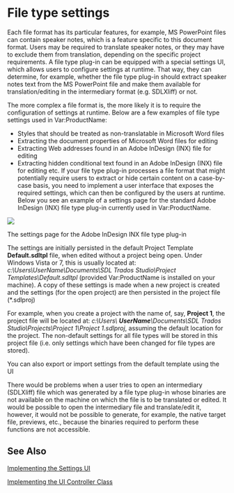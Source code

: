 File type settings
=====
Each file format has its particular features, for example, MS PowerPoint files can contain speaker notes, which is a feature specific to this document format. Users may be required to translate speaker notes, or they may have to exclude them from translation, depending on the specific project requirements. A file type plug-in can be equipped with a special settings UI, which allows users to configure settings at runtime. That way, they can determine, for example, whether the file type plug-in should extract speaker notes text from the MS PowerPoint file and make them available for translation/editing in the intermediary format (e.g. SDLXliff) or not.

The more complex a file format is, the more likely it is to require the configuration of settings at runtime. Below are a few examples of file type settings used in Var:ProductName:

* Styles that should be treated as non-translatable in Microsoft Word files
* Extracting the document properties of Microsoft Word files for editing
* Extracting Web addresses found in an Adobe InDesign (INX) file for editing
* Extracting hidden conditional text found in an Adobe InDesign (INX) file for editing
etc.
If your file type plug-in processes a file format that might potentially require users to extract or hide certain content on a case-by-case basis, you need to implement a user interface that exposes the required settings, which can then be configured by the users at runtime. Below you see an example of a settings page for the standard Adobe InDesign (INX) file type plug-in currently used in Var:ProductName.

<img style="display:block; " src="images/INX_Settings.jpg"/>

The settings page for the Adobe InDesign INX file type plug-in

The settings are initially persisted in the default Project Template **Default.sdltpl** file, when edited without a project being open. Under Windows Vista or 7, this is usually located at: *c:\Users\UserName\Documents\SDL Trados Studio\Project Templates\Default.sdltpl* (provided Var:ProductName is installed on your machine). A copy of these settings is made when a new project is created and the settings (for the open project) are then persisted in the project file (*.sdlproj)

For example, when you create a project with the name of, say, **Project 1**, the project file will be located at: *c:\Users\ **UserName**\Documents\SDL Trados Studio\Projects\Project 1\Project 1.sdlproj*, assuming the default location for the project. The non-default settings for all file types will be stored in this project file (i.e. only settings which have been changed for file types are stored).

You can also export or import settings from the default template using the UI

There would be problems when a user tries to open an intermediary (SDLXliff) file which was generated by a file type plug-in whose binaries are not available on the machine on which the file is to be translated or edited. It would be possible to open the intermediary file and translate/edit it, however, it would not be possible to generate, for example, the native target file, previews, etc., because the binaries required to perform these functions are not accessible.

See Also
----------
[Implementing the Settings UI](implementing_the_settings_ui.md)

[Implementing the UI Controller Class](implementing_the_ui_controller_class.md)
